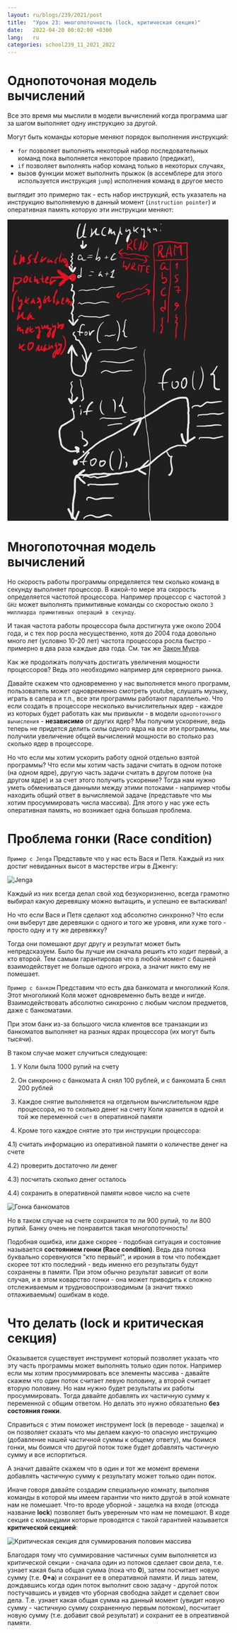 ```yaml
---
layout: ru/blogs/239/2021/post
title:  "Урок 23: многопоточность (lock, критическая секция)"
date:   2022-04-20 00:02:00 +0300
lang:   ru
categories: school239_11_2021_2022
---
```


Однопоточоная модель вычислений
======

Все это время мы мыслили в модели вычислений когда программа шаг за шагом выполняет одну инструкцию за другой.

Могут быть команды которые меняют порядок выполнения инструкций:

- ```for``` позволяет выполнять некоторый набор последовательных команд пока выполняется некоторое правило (предикат),
- ```if``` позволяет выполнять набор команд только в некоторых случаях,
- вызов функции может выполнить прыжок (в ассемблере для этого используется инструкция ```jump```) исполнения команд в другое место

выглядит это примерно так - есть набор инструкций, есть указатель на инструкцию выполняемую в данный момент (```instruction pointer```) и оперативная память которую эти инструкции меняют:

![однопоточная модель вычислений](/static/2022/04/multithreading/1singlethreaded.jpg)

Многопоточная модель вычислений
======

Но скорость работы программы определяется тем сколько команд в секунду выполняет процессор.
В какой-то мере эта скорость определяется частотой процессора.
Например процессор с частотой ```3 GHz``` может выполнять примитивные команды со скоростью около ```3 миллиарда примитивных операций в секунду```.

И такая частота работы процессора была достигнута уже около 2004 года, и с тех пор росла несущественно, хотя до 2004 года довольно много лет (условно 10-20 лет)
частота процессора росла быстро - примерно в два раза каждые два года. См. так же [Закон Мура](https://ru.wikipedia.org/wiki/%D0%97%D0%B0%D0%BA%D0%BE%D0%BD_%D0%9C%D1%83%D1%80%D0%B0).

Как же продолжать получать достигать увеличения мощности процессоров? Ведь это необходимо например для серверного рынка.

Давайте скажем что одновременно у нас выполняется много программ, пользователь может одновременно смотреть youtube, слушать музыку, играть в сапера и т.п., все эти программы работают параллельно.
Что если создать в процессоре несколько вычислительных ядер - каждое из которых будет работать как мы привыкли - в модели ```однопоточного вычисления``` - **независимо** от других ядер?
Мы получим ускорение, ведь теперь не придется делить силы одного ядра на все эти программы, мы получили увеличение общей вычислений мощности во столько раз сколько ядер в процессоре.

Но что если мы хотим ускорить работу одной отдельно взятой программы? Что если мы хотим часть задачи считать в одном потоке (на одном ядре), другую часть задачи считать в другом потоке (на другом ядре) и за счет этого получить ускорение?
Тогда нам нужно уметь обмениваться данными между этими потоками - например чтобы находить общий ответ в вычисляемой задаче (представьте что мы хотим просуммировать числа массива).
Для этого у нас уже есть оперативная память, но возникает одна большая проблема.

Проблема гонки (Race condition)
======

```Пример с Jenga``` Представьте что у нас есть Вася и Петя. Каждый из них достиг невиданных высот в мастерстве игры в Дженгу:

![Jenga](/static/2022/04/multithreading/2jenga.jpg)

Каждый из них всегда делал свой ход безукоризненно, всегда грамотно выбирал какую деревяшку можно вытащить, и успешно ее вытаскивал!

Но что если Вася и Петя сделают ход абсолютно синхронно? Что если они выберут две деревяшки с одного и того же уровня, или хуже того - просто одну и ту же деревяжку?

Тогда они помешают друг другу и результат может быть непредсказуем. Было бы лучше им сначала решить кто ходит первый, а кто второй. 
Тем самым гарантировав что в любой момент с башней взаимодействует не больше одного игрока, а значит никто ему не помешает.

```Пример с банком``` Представим что есть два банкомата и многоликий Коля. Этот многоликий Коля может одновременно быть везде и нигде. Взаимодействовать абсолютно синхронно с любым числом предметов, даже с банкоматами.

При этом банк из-за большого числа клиентов все транзакции из банкоматов выполняет на разных ядрах процессора (их могут быть тысячи).

В таком случае может случиться следующее:

1) У Коли была 1000 рупий на счету

2) Он синхронно с банкомата А снял 100 рублей, и с банкомата Б снял 200 рублей

3) Каждое снятие выполняется на отдельном вычислительном ядре процессора, но то сколько денег на счету Коли хранится в одной и той же переменной ```счет``` в оперативной памяти

4) Кроме того каждое снятие это три инструкции процессора:
   
4.1) считать информацию из оперативной памяти о количестве денег на счете

4.2) проверить достаточно ли денег

4.3) посчитать сколько денег осталось

4.4) сохранить в оперативной памяти новое число на счете

![Гонка банкоматов](/static/2022/04/multithreading/3bankomats.jpg)

Но в таком случае на счете сохранится то ли 900 рупий, то ли 800 рупий. Банку очень не понравится такая многопоточность!

Подобная ошибка, или даже скорее - подобная ситуация и состояние называется **состоянием гонки (Race condition)**.
Ведь два потока буквально соревнуются "кто первый!", и ирония в том что побеждает скорее тот кто последний -
ведь именно его результаты будут сохранены в памяти. При этом обычно результат зависит от воли случая, и в этом коварство гонки - она может приводить к сложно отслеживаемым и трудновоспроизводимым (а значит тяжко отлаживаемым) ошибкам в коде.

Что делать (lock и критическая секция)
======

Оказывается существует инструмент который позволяет указать что эту часть программы может выполнять только один поток.
Например если мы хотим просуммировать все элементы массива - давайте скажем что один поток считает левую половину, а второй считает вторую половину.
Но нам нужно будет результаты их работы просуммировать. Тогда давайте добавлять их частичную сумму к переменной с общим ответом. Но делать это нужно обязательно **без состояния гонки**.

Справиться с этим поможет инструмент lock (в переводе - защелка) и он позволяет сказать что мы делаем какую-то опасную инструкцию (добавление нашей частичной суммы к общему ответу), мы боимся гонки, мы боимся что другой поток тоже будет добавлять частичную сумму и все испортиться.

А значит давайте скажем что в один и тот же момент времени добавлять частичную сумму к результату может только один поток.

Иначе говоря давайте создадим специальную комнату, выполняя команды в которой мы имеем гарантии что никто другой в этой комнате нам не помешает.
Что-то вроде уборной - защелка на входе (отсюда название **lock**) позволяет быть уверенным что нам не помешают.
В коде секция с командами которые проводятся с такой гарантией называется **критической секцией**:

![Критическая секция для суммирования половин массива](/static/2022/04/multithreading/4critical_sum.jpg)

Благодаря тому что суммирование частичных сумм выполняется из критической секции - сначала один из потоков сделает свои дела, т.е.
узнает какая была общая сумма (пока что **0**), затем посчитает новую сумму (т.е. **0+a**) и сохранит ее в оперативной памяти.
И лишь затем, дождавшись когда один поток выполнит свою задачу - другой поток постучавшись и увидев что уборная свободна зайдет и сделает свои дела.
Т.е. узнает какая общая сумма на данный момент (увидит новую сумму - частичную сумму сохраненную первым потоком), посчитает новую сумму (т.е. добавит свой результат) и сохранит ее в опреативной памяти.

